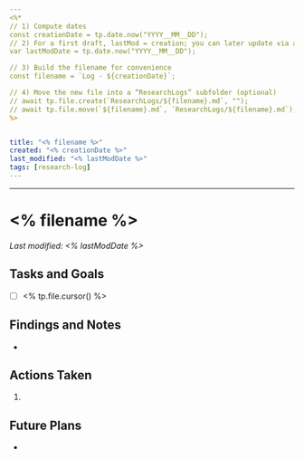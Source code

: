 ```yaml
---
<%* 
// 1) Compute dates
const creationDate = tp.date.now("YYYY__MM__DD");
// 2) For a first draft, lastMod = creation; you can later update via a save-trigger
var lastModDate = tp.date.now("YYYY__MM__DD");

// 3) Build the filename for convenience
const filename = `Log - ${creationDate}`;

// 4) Move the new file into a “ResearchLogs” subfolder (optional)
// await tp.file.create(`ResearchLogs/${filename}.md`, ""); 
// await tp.file.move(`${filename}.md`, `ResearchLogs/${filename}.md`);
%>


title: "<% filename %>"
created: "<% creationDate %>"
last_modified: "<% lastModDate %>"
tags: [research-log]
---
```


---
# <% filename %>  
_Last modified: <% lastModDate %>_

## Tasks and Goals
- [ ] <% tp.file.cursor() %>

## Findings and Notes
- 

## Actions Taken
1. 

## Future Plans
- 

